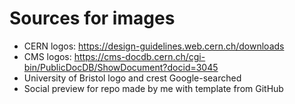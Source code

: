 # Sources for images

- CERN logos: https://design-guidelines.web.cern.ch/downloads
- CMS logos: https://cms-docdb.cern.ch/cgi-bin/PublicDocDB/ShowDocument?docid=3045
- University of Bristol logo and crest Google-searched
- Social preview for repo made by me with template from GitHub
